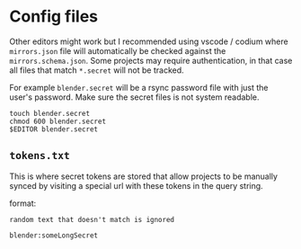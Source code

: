 # Config files
Other editors might work but I recommended using vscode / codium where `mirrors.json` file will automatically be checked against the `mirrors.schema.json`. Some projects may require authentication, in that case all files that match `*.secret` will not be tracked.

For example `blender.secret` will be a rsync password file with just the user's password. Make sure the secret files is not system readable.

```
touch blender.secret
chmod 600 blender.secret
$EDITOR blender.secret
```

## `tokens.txt`

This is where secret tokens are stored that allow projects to be manually synced by visiting a special url with these tokens in the query string.

format:
```
random text that doesn't match is ignored

blender:someLongSecret
```